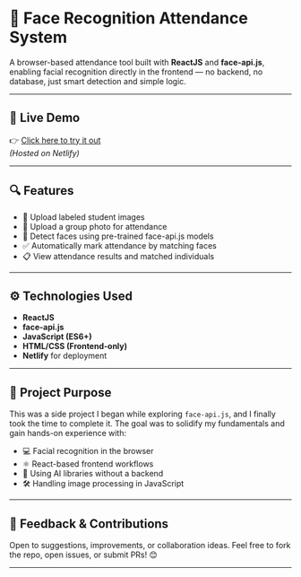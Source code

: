 # 🎯 Face Recognition Attendance System

A browser-based attendance tool built with **ReactJS** and **face-api.js**, enabling facial recognition directly in the frontend — no backend, no database, just smart detection and simple logic.

---

## 🚀 Live Demo  
👉 [Click here to try it out]([https://attendance-face-recognition.netlify.app/])  
*(Hosted on Netlify)*

---

## 🔍 Features

- 🎯 Upload labeled student images
- 🎯 Upload a group photo for attendance
- 🧠 Detect faces using pre-trained face-api.js models
- ✅ Automatically mark attendance by matching faces
- 📋 View attendance results and matched individuals

---

## ⚙️ Technologies Used

- **ReactJS**  
- **face-api.js**  
- **JavaScript (ES6+)**  
- **HTML/CSS (Frontend-only)**  
- **Netlify** for deployment  

---

## 📌 Project Purpose

This was a side project I began while exploring `face-api.js`, and I finally took the time to complete it. The goal was to solidify my fundamentals and gain hands-on experience with:

- 💻 Facial recognition in the browser  
- ⚛ React-based frontend workflows  
- 🧠 Using AI libraries without a backend  
- 🛠 Handling image processing in JavaScript

---

## 🤝 Feedback & Contributions

Open to suggestions, improvements, or collaboration ideas. Feel free to fork the repo, open issues, or submit PRs! 😊

---

